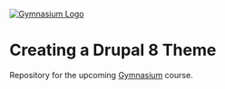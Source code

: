 [![Gymnasium Logo](https://cdn.rawgit.com/gymnasium/gymnasium.github.io/master/assets/GYM-logo.svg)](http://thegymnasium.com)

# Creating a Drupal 8 Theme

Repository for the upcoming [Gymnasium](http://thegymnasium.com) course.
